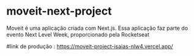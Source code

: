 # moveit-next-project
Moveit é uma aplicação criada com Next.js. Essa aplicação faz parte do evento Next Level Week, proporcionado pela Rocketseat

#link de produção : https://moveit-project-isaias-nlw4.vercel.app/
